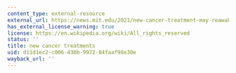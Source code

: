 ```yaml
---
content_type: external-resource
external_url: https://news.mit.edu/2021/new-cancer-treatment-may-reawaken-immune-system-1019
has_external_license_warning: true
license: https://en.wikipedia.org/wiki/All_rights_reserved
status: ''
title: new cancer treatments
uid: d11d1ec2-c006-430b-9972-84faaf98e30e
wayback_url: ''
---
```

